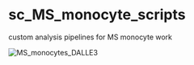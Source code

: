 # sc_MS_monocyte_scripts
custom analysis pipelines for MS monocyte work


![MS_monocytes_DALLE3](https://github.com/user-attachments/assets/6d70aee0-3d8a-4a2c-8972-792bd5a6f6d4)
